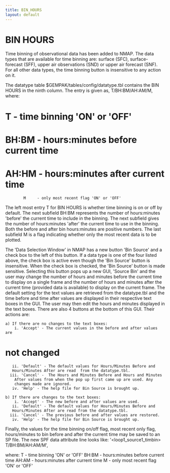 ```yaml
---
title: BIN_HOURS
layout: default
---
```


# BIN HOURS
		
Time binning of observational data has been added to NMAP.  The data types 
that are available for time binning are: surface (SFC), surface-forecast (SFF),
upper air observations (SND) or upper air forecast (SNF).  For all other 
data types, the time binning button is insensitive to any action on it.


The datatype table $GEMPAK/tables/config/datatype.tbl contains the BIN HOURS 
in the ninth column. The entry is given as, T/BH:BM/AH:AM/M, where:
# T     - time binning 'ON' or 'OFF'
# BH:BM - hours:minutes before current time
# AH:HM - hours:minutes after current time
			M     - only most recent flag 'ON' or 'OFF'
The left most entry T for BIN HOURS is whether time binning is on or off by 
default.  The next subfield BH:BM represents the number of hours:minutes
'before' the current time to include in the binning.  The next subfield
gives the number of hours:minutes 'after' the current time to use in the
binning. Both the before and after bin hours:minutes are positive numbers.
The last subfield M is a flag indicating whether only the most recent data is
to be plotted.

The 'Data Selection Window' in NMAP has a new button 'Bin Source' and a check 
box to the left of this button.  If a data type is one of the four listed 
above, the check box is active even though the 'Bin Source' button is 
insensitive. When the check box is checked, the 'Bin Source' button is made 
sensitive.  Selecting this button pops up a new GUI, 'Source Bin' and the 
user may change the number of hours and minutes before the current time to
display on a single frame and the number of hours and minutes after the
current time (provided data is available) to display on the current frame. 
The default setting for the text values are retrieved from the datatype.tbl 
and the time before and time after values are displayed in their respective 
text boxes in the GUI. The user may then edit the hours and minutes displayed
in the text boxes.  There are also 4 buttons at the bottom of this GUI. Their
actions are:

    a) If there are no changes to the text boxes:
        i. 'Accept' - The current values in the before and after values are 
# not changed
       ii. 'Default' - The default values for Hours/Minutes Before and
	   Hours/Minutes After are read  from the datatype.tbl. 
      iii. 'Cancel' -  The Hours and Minutes Before and Hours and Minutes
	    After values from when the pop up first came up are used. Any
	    changes made are ignored. 
       iv. 'Help' - The help file for Bin Source is brought up.

    b) If there are changes to the text boxes:
        i. 'Accept' - The new before and after values are used.
       ii. 'Default' - The default values for Hours/Minutes Before and
	   Hours/Minutes After are read from the datatype.tbl. 
      iii. 'Cancel' - The previous before and after values are restored. 
       iv. 'Help' - The help file for Bin Source is brought up.


Finally, the values for the time binning on/off flag, most recent only flag,
hours/minutes to bin before and after the current time may be saved to an SP
file.  The new SPF data attribute line looks like:
	'<loop1_source1_timbin>	T/BH:BM/AH:AM/M', 

where:
     T     - time binning 'ON' or 'OFF'
     BH:BM - hours:minutes before current time
     AH:AM - hours:minutes after current time
     M	   - only most recent flag 'ON' or 'OFF'

